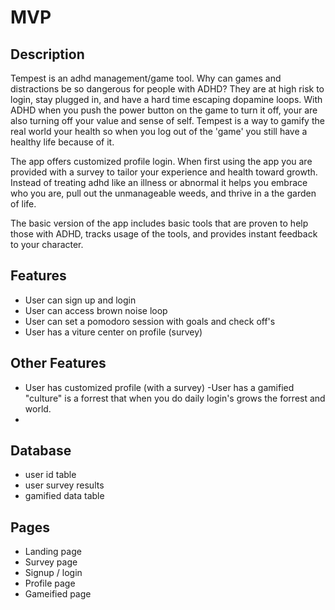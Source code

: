 # MVP
## Description
Tempest is an adhd management/game tool. Why can games and distractions be so dangerous for people with ADHD? They are at high risk to login, stay plugged in, and have a hard time escaping dopamine loops. With ADHD when you push the power button on the game to turn it off, your are also turning off your value and sense of self.  Tempest is a way to gamify the real world your health so when you log out of the 'game' you still have a healthy life because of it.

  The app offers customized profile login.  When first using the app you are provided with a survey to tailor your experience and health toward growth. Instead of treating adhd like an illness or abnormal it helps you embrace who you are, pull out the unmanageable weeds, and thrive in a the garden of life.  

  The basic version of the app includes basic tools that are proven to help those with ADHD, tracks usage of the tools, and provides instant feedback to your character.


## Features
- User can sign up and login
- User can access brown noise loop
- User can set a pomodoro session with goals and check off's 
- User has a viture center on profile (survey)
## Other Features
- User has customized profile (with a survey)
-User has a gamified "culture" is a forrest that when you do daily login's grows the forrest and world.
- 
## Database
- user id table
- user survey results
- gamified data table

## Pages
- Landing page
- Survey page
- Signup / login
- Profile page
- Gameified page